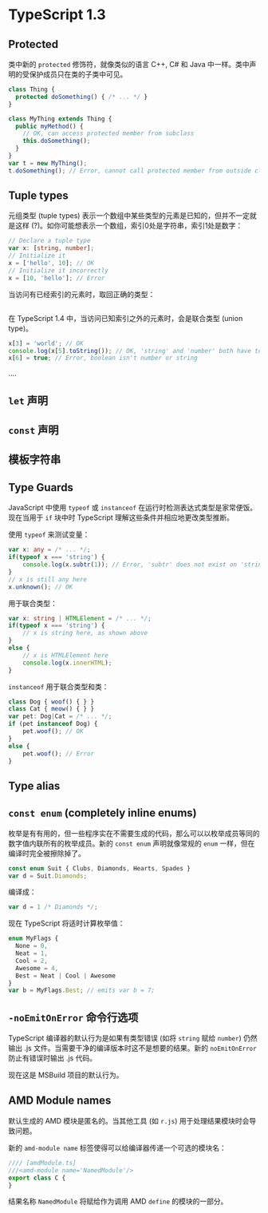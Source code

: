 # TypeScript 1.3

## Protected

类中新的 `protected` 修饰符，就像类似的语言 C++, C# 和 Java 中一样。类中声明的受保护成员只在类的子类中可见。

```ts
class Thing {
  protected doSomething() { /* ... */ }
}

class MyThing extends Thing {
  public myMethod() {
    // OK, can access protected member from subclass
    this.doSomething();
  }
}
var t = new MyThing();
t.doSomething(); // Error, cannot call protected member from outside class
```

## Tuple types

元组类型 (tuple types) 表示一个数组中某些类型的元素是已知的，但并不一定就是这样 (?)。如你可能想表示一个数组，索引0处是字符串，索引1处是数字：

```ts
// Declare a tuple type
var x: [string, number];
// Initialize it
x = ['hello', 10]; // OK
// Initialize it incorrectly
x = [10, 'hello']; // Error
```

当访问有已经索引的元素时，取回正确的类型：

```ts
```

在 TypeScript 1.4 中，当访问已知索引之外的元素时，会是联合类型 (union type)。

```ts
x[3] = 'world'; // OK
console.log(x[5].toString()); // OK, 'string' and 'number' both have toString
x[6] = true; // Error, boolean isn't number or string
```

....

## `let` 声明

## `const` 声明

## 模板字符串

## Type Guards

JavaScript 中使用 `typeof` 或 `instanceof` 在运行时检测表达式类型是家常便饭。现在当用于 `if` 块中时 TypeScript 理解这些条件并相应地更改类型推断。

使用 `typeof` 来测试变量：

```ts
var x: any = /* ... */;
if(typeof x === 'string') {
    console.log(x.subtr(1)); // Error, 'subtr' does not exist on 'string'
}
// x is still any here
x.unknown(); // OK
```

用于联合类型：

```ts
var x: string | HTMLElement = /* ... */;
if(typeof x === 'string') {
    // x is string here, as shown above
}
else {
    // x is HTMLElement here
    console.log(x.innerHTML);
}
```
`instanceof` 用于联合类型和类：

```ts
class Dog { woof() { } }
class Cat { meow() { } }
var pet: Dog|Cat = /* ... */;
if (pet instanceof Dog) {
    pet.woof(); // OK
}
else {
    pet.woof(); // Error
}

```

## Type alias

## `const enum` (completely inline enums) 

枚举是有有用的，但一些程序实在不需要生成的代码，那么可以以枚举成员等同的数字值内联所有的枚举成员。新的 `const enum` 声明就像常规的 `enum` 一样，但在编译时完全被擦除掉了。

```ts
const enum Suit { Clubs, Diamonds, Hearts, Spades }
var d = Suit.Diamonds;
```

编译成：

```js
var d = 1 /* Diamonds */;
```

现在 TypeScript 将适时计算枚举值：

```ts
enum MyFlags {
  None = 0,
  Neat = 1,
  Cool = 2,
  Awesome = 4,
  Best = Neat | Cool | Awesome
}
var b = MyFlags.Best; // emits var b = 7;
```

## `-noEmitOnError` 命令行选项

TypeScript 编译器的默认行为是如果有类型错误 (如将 `string` 赋给 `number`) 仍然输出 .js 文件。当需要干净的编译版本时这不是想要的结果。新的 `noEmitOnError` 防止有错误时输出 .js 代码。

现在这是 MSBuild 项目的默认行为。

## AMD Module names

默认生成的 AMD 模块是匿名的。当其他工具 (如 `r.js`) 用于处理结果模块时会导致问题。

新的 `amd-module name` 标签使得可以给编译器传递一个可选的模块名：

```ts
//// [amdModule.ts]
///<amd-module name='NamedModule'/>
export class C {
}
```

结果名称 `NamedModule` 将赋给作为调用 AMD `define` 的模块的一部分。